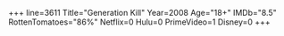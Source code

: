+++
line=3611
Title="Generation Kill"
Year=2008
Age="18+"
IMDb="8.5"
RottenTomatoes="86%"
Netflix=0
Hulu=0
PrimeVideo=1
Disney=0
+++

